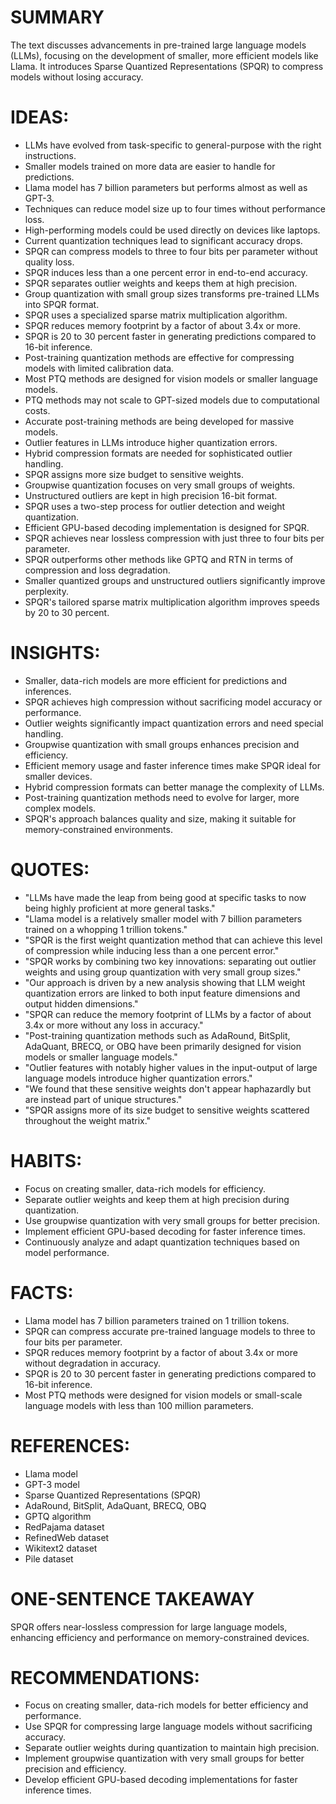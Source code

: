 # SUMMARY
The text discusses advancements in pre-trained large language models (LLMs), focusing on the development of smaller, more efficient models like Llama. It introduces Sparse Quantized Representations (SPQR) to compress models without losing accuracy.

# IDEAS:
- LLMs have evolved from task-specific to general-purpose with the right instructions.
- Smaller models trained on more data are easier to handle for predictions.
- Llama model has 7 billion parameters but performs almost as well as GPT-3.
- Techniques can reduce model size up to four times without performance loss.
- High-performing models could be used directly on devices like laptops.
- Current quantization techniques lead to significant accuracy drops.
- SPQR can compress models to three to four bits per parameter without quality loss.
- SPQR induces less than a one percent error in end-to-end accuracy.
- SPQR separates outlier weights and keeps them at high precision.
- Group quantization with small group sizes transforms pre-trained LLMs into SPQR format.
- SPQR uses a specialized sparse matrix multiplication algorithm.
- SPQR reduces memory footprint by a factor of about 3.4x or more.
- SPQR is 20 to 30 percent faster in generating predictions compared to 16-bit inference.
- Post-training quantization methods are effective for compressing models with limited calibration data.
- Most PTQ methods are designed for vision models or smaller language models.
- PTQ methods may not scale to GPT-sized models due to computational costs.
- Accurate post-training methods are being developed for massive models.
- Outlier features in LLMs introduce higher quantization errors.
- Hybrid compression formats are needed for sophisticated outlier handling.
- SPQR assigns more size budget to sensitive weights.
- Groupwise quantization focuses on very small groups of weights.
- Unstructured outliers are kept in high precision 16-bit format.
- SPQR uses a two-step process for outlier detection and weight quantization.
- Efficient GPU-based decoding implementation is designed for SPQR.
- SPQR achieves near lossless compression with just three to four bits per parameter.
- SPQR outperforms other methods like GPTQ and RTN in terms of compression and loss degradation.
- Smaller quantized groups and unstructured outliers significantly improve perplexity.
- SPQR's tailored sparse matrix multiplication algorithm improves speeds by 20 to 30 percent.

# INSIGHTS:
- Smaller, data-rich models are more efficient for predictions and inferences.
- SPQR achieves high compression without sacrificing model accuracy or performance.
- Outlier weights significantly impact quantization errors and need special handling.
- Groupwise quantization with small groups enhances precision and efficiency.
- Efficient memory usage and faster inference times make SPQR ideal for smaller devices.
- Hybrid compression formats can better manage the complexity of LLMs.
- Post-training quantization methods need to evolve for larger, more complex models.
- SPQR's approach balances quality and size, making it suitable for memory-constrained environments.

# QUOTES:
- "LLMs have made the leap from being good at specific tasks to now being highly proficient at more general tasks."
- "Llama model is a relatively smaller model with 7 billion parameters trained on a whopping 1 trillion tokens."
- "SPQR is the first weight quantization method that can achieve this level of compression while inducing less than a one percent error."
- "SPQR works by combining two key innovations: separating out outlier weights and using group quantization with very small group sizes."
- "Our approach is driven by a new analysis showing that LLM weight quantization errors are linked to both input feature dimensions and output hidden dimensions."
- "SPQR can reduce the memory footprint of LLMs by a factor of about 3.4x or more without any loss in accuracy."
- "Post-training quantization methods such as AdaRound, BitSplit, AdaQuant, BRECQ, or OBQ have been primarily designed for vision models or smaller language models."
- "Outlier features with notably higher values in the input-output of large language models introduce higher quantization errors."
- "We found that these sensitive weights don't appear haphazardly but are instead part of unique structures."
- "SPQR assigns more of its size budget to sensitive weights scattered throughout the weight matrix."

# HABITS:
- Focus on creating smaller, data-rich models for efficiency.
- Separate outlier weights and keep them at high precision during quantization.
- Use groupwise quantization with very small groups for better precision.
- Implement efficient GPU-based decoding for faster inference times.
- Continuously analyze and adapt quantization techniques based on model performance.

# FACTS:
- Llama model has 7 billion parameters trained on 1 trillion tokens.
- SPQR can compress accurate pre-trained language models to three to four bits per parameter.
- SPQR reduces memory footprint by a factor of about 3.4x or more without degradation in accuracy.
- SPQR is 20 to 30 percent faster in generating predictions compared to 16-bit inference.
- Most PTQ methods were designed for vision models or small-scale language models with less than 100 million parameters.

# REFERENCES:
- Llama model
- GPT-3 model
- Sparse Quantized Representations (SPQR)
- AdaRound, BitSplit, AdaQuant, BRECQ, OBQ
- GPTQ algorithm
- RedPajama dataset
- RefinedWeb dataset
- Wikitext2 dataset
- Pile dataset

# ONE-SENTENCE TAKEAWAY
SPQR offers near-lossless compression for large language models, enhancing efficiency and performance on memory-constrained devices.

# RECOMMENDATIONS:
- Focus on creating smaller, data-rich models for better efficiency and performance.
- Use SPQR for compressing large language models without sacrificing accuracy.
- Separate outlier weights during quantization to maintain high precision.
- Implement groupwise quantization with very small groups for better precision and efficiency.
- Develop efficient GPU-based decoding implementations for faster inference times.